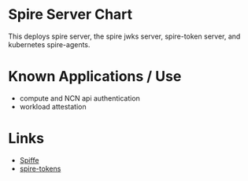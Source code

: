 # Spire Server Chart

This deploys spire server, the spire jwks server, spire-token server, and kubernetes spire-agents.

# Known Applications / Use

- compute and NCN api authentication
- workload attestation

# Links

- [Spiffe](https://spiffe.io/)
- [spire-tokens](https://stash.us.cray.com/projects/SPET/repos/spire-tokens/browse)
